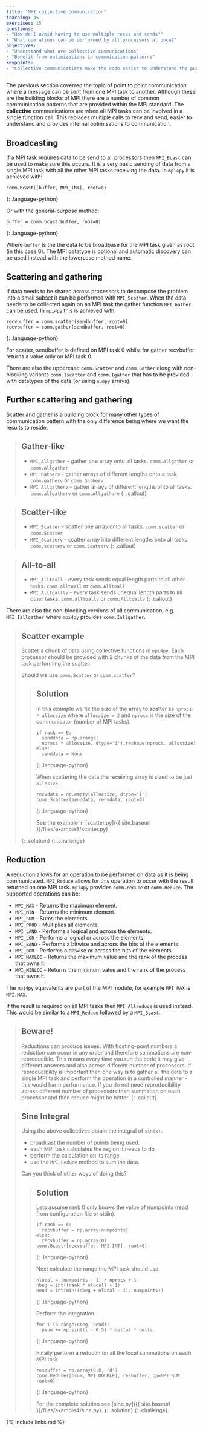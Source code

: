 ```yaml
---
title: "MPI collective communication"
teaching: 45
exercises: 15
questions:
- "How do I avoid having to use multiple recvs and sends?"
- "What operations can be performed by all processors at once?"
objectives:
- "Understand what are collective communications"
- "Benefit from optimizations in commnication patterns"
keypoints:
- "Collective communications make the code easier to understand the purpose."
---
```


The previous section coverred the topic of point to point communication where a message can be sent from one MPI task to
another.  Although these are the building blocks of MPI there are a number of common communication patterns that are
provided within the MPI standard.  The **collective** communications are when all MPI tasks can be involved in a single
function call.  This replaces multiple calls to recv and send, easier to understand and provides internal optimisations
to communication.

## Broadcasting

If a MPI task requires data to be send to all processors then `MPI_Bcast` can be used to make sure this occurs.  It is a
very basic sending of data from a single MPI task with all the other MPI tasks receiving the data.  In `mpi4py` it is
achieved with:

~~~
comm.Bcast([buffer, MPI_INT], root=0)
~~~
{: .language-python}

Or with the general-purpose method:

~~~
buffer = comm.bcast(buffer, root=0)
~~~
{: .language-python}

Where `buffer` is the the data to be broadbase for the MPI task given as root (in this case 0).  The MPI datatype is
optional and automatic discovery can be used instead with the lowercase method name.

## Scattering and gathering

If data needs to be shared across processors to decompose the problem into a small subset it can be performed with
`MPI_Scatter`.  When the data needs to be collected again on an MPI task the gather function `MPI_Gather` can be used.
In `mpi4py` this is achieved with:

~~~
recvbuffer = comm.scatter(sendbuffer, root=0)
recvbuffer = comm.gather(sendbuffer, root=0)
~~~
{: .language-python}

For scatter, sendbuffer is defined on MPI task 0 whilst for gather recvbuffer returns a value only on MPI task 0.

There are also the uppercase `comm.Scatter` and `comm.Gather` along with non-blocking variants `comm.Iscatter` and
`comm.Igather` that has to be provided with datatypes of the data (or using `numpy` arrays).

## Further scattering and gathering

Scatter and gather is a building block for many other types of communication pattern with the only difference being
where we want the results to reside.

> ## Gather-like
> - `MPI_Allgather` - gather one array onto all tasks. `comm.allgather` or `comm.Allgather`
> - `MPI_Gatherv` - gather arrays of different lengths onto a task. `comm.gatherv` or `comm.Gatherv`
> - `MPI_Allgatherv` - gather arrays of different lengths onto all tasks. `comm.allgatherv` or `comm.Allgatherv`
{: .callout}

> ## Scatter-like
> - `MPI_Scatter` - scatter one array onto all tasks. `comm.scatter` or `comm.Scatter`
> - `MPI_Scatterv` - scatter array into different lengths onto all tasks. `comm.scatterv` or `comm.Scatterv`
{: .callout}

> ## All-to-all
> - `MPI_Alltoall` - every task sends equal length parts to all other tasks. `comm.alltoall` or `comm.Alltoall`
> - `MPI_Alltoalllv` - every task sends unequal length parts to all other tasks. `comm.alltoallv` or `comm.Alltoallv`
{: .callout}

There are also the non-blocking versions of all communication, e.g. `MPI_Iallgather` where `mpi4py` provides
`comm.Iallgather`.

> ## Scatter example
>
> Scatter a chunk of data using collective functions in `mpi4py`.  Each processor should be provided with 2 chunks of
> the data from the MPI task performing the scatter.
> 
> Should we use `comm.Scatter` or `comm.scatter`?
> > ## Solution
> >
> > In this example we fix the size of the array to scatter as `nprocs * allocsize` where `allocsize = 2` and `nprocs`
> > is the size of the communicator (number of MPI tasks).
> > ~~~
> > if rank == 0:
> >   senddata = np.arange(
> >   nprocs * allocsize, dtype='i').reshape(nprocs, allocsize)
> > else:
> >   senddata = None
> > ~~~
> > {: .language-python}
> >
> > When scattering the data the receiving array is sized to be just `allosize`.
> > ~~~
> > recvdata = np.empty(allocsize, dtype='i')
> > comm.Scatter(senddata, recvdata, root=0)
> > ~~~
> > {: .language-python}
> > 
> > See the example in [scatter.py]({{ site.baseurl }}/files/example3/scatter.py)
> > 
> {: .solution}
{: .challenge}

## Reduction

A reduction allows for an operation to be performed on data as it is being communicated.  `MPI_Reduce` allows for this
operation to occur with the result returned on one MPI task.  `mpi4py` provides `comm.reduce` or `comm.Reduce`.  The supported operations can be:

- `MPI_MAX` - Returns the maximum element.
- `MPI_MIN` - Returns the minimum element.
- `MPI_SUM` - Sums the elements.
- `MPI_PROD` - Multiplies all elements.
- `MPI_LAND` - Performs a logical and across the elements.
- `MPI_LOR` - Performs a logical or across the elements.
- `MPI_BAND` - Performs a bitwise and across the bits of the elements.
- `MPI_BOR` - Performs a bitwise or across the bits of the elements.
- `MPI_MAXLOC` - Returns the maximum value and the rank of the process that owns it.
- `MPI_MINLOC` - Returns the minimum value and the rank of the process that owns it.

The `mpi4py` equivalents are part of the MPI module, for example `MPI_MAX` is `MPI.MAX`.

If the result is required on all MPI tasks then `MPI_Allreduce` is used instead.  This would be similar to a
`MPI_Reduce` followed by a `MPI_Bcast`.

> ## Beware!
>
> Reductions can produce issues. With floating-point numbers a reduction can occur in any order and therefore summations
> are non-reproducible.  This means every time you run the code it may give different answers and also across different
> number of processors.  If reproducibility is important then one way is to gather all the data to a single MPI task and
> perform the operation in a controlled manner - this would harm performance.  If you do not need reproducibility across
> different number of processors then summation on each processor and then reduce might be better.
{: .callout}

> ## Sine Integral
>
> Using the above collectives obtain the integral of `sin(x)`.
> - broadcast the number of points being used.
> - each MPI task calculates the region it needs to do.
> - perform the calculation on its range.
> - use the `MPI_Reduce` method to sum the data.
>
> Can you think of other ways of doing this?
> > ## Solution
> >
> > Lets assume rank 0 only knows the value of numpoints (read from configuration file or stdin).
> > 
> > ~~~
> > if rank == 0:
> >   recvbuffer = np.array(numpoints)
> > else:
> >   recvbuffer = np.array(0)
> > comm.Bcast([recvbuffer, MPI.INT], root=0)
> > ~~~
> > {: .language-python}
> > 
> > Next calculate the range the MPI task should use.
> > 
> > ~~~
> > nlocal = (numpoints - 1) / nprocs + 1
> > nbeg = int((rank * nlocal) + 1)
> > nend = int(min((nbeg + nlocal - 1), numpoints))
> > ~~~
> > {: .language-python}
> >
> > Perform the integration
> >
> > ~~~
> > for i in range(nbeg, nend):
> >   psum += np.sin((i - 0.5) * delta) * delta
> > ~~~
> > {: .language-python}
> > 
> > Finally perform a reductin on all the local summations on each MPI task
> >
> > ~~~
> > resbuffer = np.array(0.0, 'd')
> > comm.Reduce([psum, MPI.DOUBLE], resbuffer, op=MPI.SUM, root=0)
> > ~~~
> > {: .language-python}
> > 
> > For the complete solution see [sine.py]({{ site.baseurl }}/files/example4/sine.py).
> {: .solution}
{: .challenge}


{% include links.md %}

